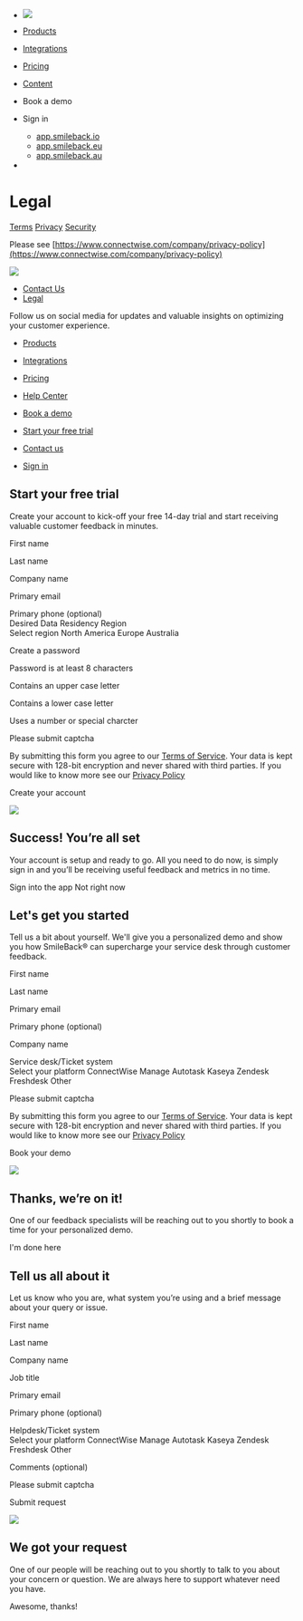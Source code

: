 * [![](https://d3byjzsy7js43c.cloudfront.net/images/sb-cw-logo-dark.png)](https://smileback.com/)

* [Products](https://smileback.com/products)
* [Integrations](https://smileback.com/integrations)
* [Pricing](https://smileback.com/pricing)
* [Content](http://blog.smileback.com/)

* Book a demo
* Sign in
    * [app.smileback.io](https://app.smileback.io/)
    * [app.smileback.eu](https://app.smileback.eu/)
    * [app.smileback.au](https://app.smileback.au/)
* 

Legal
=====

[Terms](https://smileback.com/terms) [Privacy](https://smileback.com/privacy) [Security](https://smileback.com/security)

Please see [https://www.connectwise.com/company/privacy-policy](https://www.connectwise.com/company/privacy-policy)

[![](https://d3byjzsy7js43c.cloudfront.net/images/sb-cw-logo-light.png)](https://smileback.com/)

* [Contact Us](https://smileback.com/contact)
* [Legal](https://smileback.com/terms)

[](https://www.youtube.com/@connectwise)[](https://twitter.com/ConnectWise)[](https://www.linkedin.com/company/connectwise/)

Follow us on social media for updates and valuable insights on optimizing your customer experience.

* [Products](https://smileback.com/products)
* [Integrations](https://smileback.com/integrations)
* [Pricing](https://smileback.com/pricing)

* [Help Center](https://docs.connectwise.com/SmileBack)
* [Book a demo](#)
* [Start your free trial](#)
* [Contact us](https://smileback.com/contact)
* [Sign in](https://app.smileback.io/)

Start your free trial
---------------------

Create your account to kick-off your free 14-day trial and start receiving valuable customer feedback in minutes.

First name  

Last name  

Company name  

Primary email  

Primary phone (optional)  
 Desired Data Residency Region  
Select region North America Europe Australia

Create a password  

Password is at least 8 characters

Contains an upper case letter

Contains a lower case letter

Uses a number or special charcter

Please submit captcha

By submitting this form you agree to our [Terms of Service](https://smileback.com/terms). Your data is kept secure with 128-bit encryption and never shared with third parties. If you would like to know more see our [Privacy Policy](https://smileback.com/privacy)

Create your account

![](https://d3byjzsy7js43c.cloudfront.net/images/success-checkmark.svg)

Success! You’re all set
-----------------------

Your account is setup and ready to go. All you need to do now, is simply sign in and you’ll be receiving useful feedback and metrics in no time.

Sign into the app Not right now

Let's get you started
---------------------

Tell us a bit about yourself. We'll give you a personalized demo and show you how SmileBack® can supercharge your service desk through customer feedback.

First name  

Last name  

Primary email  

Primary phone (optional)  

Company name  

Service desk/Ticket system  
Select your platform ConnectWise Manage Autotask Kaseya Zendesk Freshdesk Other

Please submit captcha

By submitting this form you agree to our [Terms of Service](https://smileback.com/terms). Your data is kept secure with 128-bit encryption and never shared with third parties. If you would like to know more see our [Privacy Policy](https://smileback.com/privacy)

Book your demo

![](https://d3byjzsy7js43c.cloudfront.net/images/success-checkmark.svg)

Thanks, we’re on it!
--------------------

One of our feedback specialists will be reaching out to you shortly to book a time for your personalized demo.

I'm done here

Tell us all about it
--------------------

Let us know who you are, what system you’re using and a brief message about your query or issue.

First name  

Last name  

Company name  

Job title  

Primary email  

Primary phone (optional)  

Helpdesk/Ticket system  
Select your platform ConnectWise Manage Autotask Kaseya Zendesk Freshdesk Other

Comments (optional)  
  
  

Please submit captcha

Submit request

![](https://d3byjzsy7js43c.cloudfront.net/images/success-checkmark.svg)

We got your request
-------------------

One of our people will be reaching out to you shortly to talk to you about your concern or question. We are always here to support whatever need you have.

Awesome, thanks!
